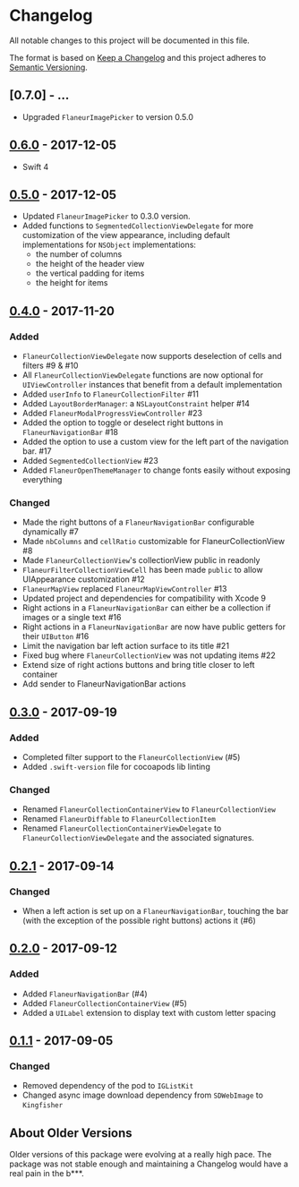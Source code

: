 # Changelog

All notable changes to this project will be documented in this file.

The format is based on [Keep a Changelog](http://keepachangelog.com/en/1.0.0/)
and this project adheres to [Semantic Versioning](http://semver.org/spec/v2.0.0.html).

## [0.7.0] - ...

* Upgraded `FlaneurImagePicker` to version 0.5.0 

## [0.6.0] - 2017-12-05

* Swift 4

## [0.5.0] - 2017-12-05

* Updated `FlaneurImagePicker` to 0.3.0 version.
* Added functions to `SegmentedCollectionViewDelegate` for more customization of the view appearance, including default implementations for `NSObject` implementations:
    - the number of columns
    - the height of the header view
    - the vertical padding for items
    - the height for items

## [0.4.0] - 2017-11-20

### Added

* `FlaneurCollectionViewDelegate` now supports deselection of cells and filters #9 & #10
* All `FlaneurCollectionViewDelegate` functions are now optional for `UIViewController` instances
  that benefit from a default implementation
* Added `userInfo` to `FlaneurCollectionFilter` #11
* Added `LayoutBorderManager`: a `NSLayoutConstraint` helper #14
* Added `FlaneurModalProgressViewController` #23
* Added the option to toggle or deselect right buttons in `FlaneurNavigationBar` #18
* Added the option to use a custom view for the left part of the navigation bar. #17
* Added `SegmentedCollectionView` #23
* Added `FlaneurOpenThemeManager` to change fonts easily without exposing everything

### Changed

* Made the right buttons of a `FlaneurNavigationBar` configurable dynamically #7
* Made `nbColumns` and `cellRatio` customizable for FlaneurCollectionView #8
* Made `FlaneurCollectionView`'s collectionView public in readonly
* `FlaneurFilterCollectionViewCell` has been made `public` to allow UIAppearance customization #12
* `FlaneurMapView` replaced `FlaneurMapViewController` #13
* Updated project and dependencies for compatibility with Xcode 9
* Right actions in a `FlaneurNavigationBar` can either be a collection if images or a single text #16
* Right actions in a `FlaneurNavigationBar` are now have public getters for their `UIButton` #16
* Limit the navigation bar left action surface to its title #21
* Fixed bug where `FlaneurCollectionView` was not updating items #22
* Extend size of right actions buttons and bring title closer to left container
* Add sender to FlaneurNavigationBar actions

## [0.3.0] - 2017-09-19

### Added

* Completed filter support to the `FlaneurCollectionView` (#5)
* Added `.swift-version` file for cocoapods lib linting

### Changed

* Renamed `FlaneurCollectionContainerView` to `FlaneurCollectionView`
* Renamed `FlaneurDiffable` to `FlaneurCollectionItem`
* Renamed `FlaneurCollectionContainerViewDelegate` to `FlaneurCollectionViewDelegate`
  and the associated signatures.

## [0.2.1] - 2017-09-14

### Changed

* When a left action is set up on a `FlaneurNavigationBar`, touching the bar (with
  the exception of the possible right buttons) actions it (#6)

## [0.2.0] - 2017-09-12

### Added

* Added `FlaneurNavigationBar` (#4)
* Added `FlaneurCollectionContainerView` (#5)
* Added a `UILabel` extension to display text with custom letter spacing

## [0.1.1] - 2017-09-05

### Changed

* Removed dependency of the pod to `IGListKit`
* Changed async image download dependency from `SDWebImage` to `Kingfisher`

## About Older Versions

Older versions of this package were evolving at a really high pace.
The package was not stable enough and maintaining a Changelog would have a real
pain in the b***.

[0.6.0]: https://github.com/FlaneurApp/FlaneurOpen/compare/0.5.0...0.6.0
[0.5.0]: https://github.com/FlaneurApp/FlaneurOpen/compare/0.4.0...0.5.0
[0.4.0]: https://github.com/FlaneurApp/FlaneurOpen/compare/0.3.0...0.4.0
[0.3.0]: https://github.com/FlaneurApp/FlaneurOpen/compare/0.2.1...0.3.0
[0.2.1]: https://github.com/FlaneurApp/FlaneurOpen/compare/v0.2.0...v0.2.1
[0.2.0]: https://github.com/FlaneurApp/FlaneurOpen/compare/v0.1.1...v0.2.0
[0.1.1]: https://github.com/FlaneurApp/FlaneurOpen/compare/eae87872a45ee1e08a8f83de55756634c59fb4f9...v0.1.1

